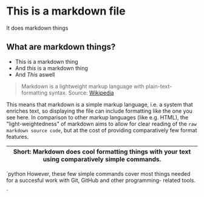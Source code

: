 # This is a markdown file

It does markdown things

## What are markdown things?

- This is a markdown thing
- And _this_ is a markdown thing
- And *This* aswell


> Markdown is a lightweight markup language
> with plain-text-formatting syntax.
Source: [Wikipedia](https://en.wikipedia.org/wiki/Markdown)

This means that markdown is a simple markup language,
i.e. a system that enriches text, so displaying the file 
can include formatting like the one you see here.
In comparison to other markup languages (like e.g. HTML),
the "light-weightedness" of markdown aims to allow for 
clear reading of the `raw markdown source code`, but at the 
cost of providing comparatively few format features.

| Short: Markdown does cool formatting things with your text using comparatively simple commands. |
| --- |

`python
However, these few simple commands cover most things needed
for a succesful work with Git, GitHub and other programming-
related tools.

`
